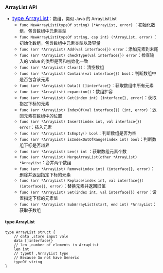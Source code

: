### ArrayList API
* <a href="#array"><font size=4 color=#00f>type ArrayList</font></a>：数组，类似 Java 的 ArrayListList  
    * `func NewArrayList(typeOf string) (*ArrayList, error)` ：初始化数组，包含数组中元素类型
    * `func NewArrayList(typeOf string, cap int) (*ArrayList, error)` ：初始化数组，包含数组中元素类型以及容量
    * `func (arr *ArrayList) Add(val interface{}) error`：添加元素到末尾
    * `func (arr *ArrayList) checkType(val interface{}) error`：检查输入的 value 的类型是否和初始化一致
    * `func (arr *ArrayList) Clear()`：清空数组
    * `func (arr *ArrayList) Contain(val interface{}) bool`：判断数组中是否包含该元素
    * `func (arr *ArrayList) Data() []interface{}`：获取数组中所有元素
    * `func (arr *ArrayList) expansion()`：数组扩容
    * `func (arr *ArrayList) Get(index int) (interface{}, error)`：获取指定下标的元素
    * `func (arr *ArrayList) IndexOf(val interface{}) (int, error)`：返回元素在数组中的位置 
    * `func (arr *ArrayList) Insert(index int, val interface{}) error`：插入元素
    * `func (arr *ArrayList) IsEmpty() bool`：判断数组是否为空
    * `func (arr *ArrayList) isIndexOutOfRange(index int) bool`：判断数组下标是否越界
    * `func (arr *ArrayList) Len() int` ：获取数组元素个数
    * `func (arr *ArrayList) MergeArrayList(other *ArrayList) *ArrayList`：合并两个数组
    * `func (arr *ArrayList) Remove(index int) (interface{}, error)`：删除并返回指定下标的元素
    * `func (arr *ArrayList) Replace(index int, val interface{}) (interface{}, error)`：替换元素并返回旧值
    * `func (arr *ArrayList) Set(index int, val interface{}) error`：设置指定下标的元素值
    * `func (arr *ArrayList) SubArrayList(start, end int) *ArrayList`：获取子数组
 #### <a id="array">type ArrayList</a>
```
type ArrayList struct {
    // data ,store input vale
    data []interface{}
    // len ,number of elements in ArrayList
    len int
    // typeOf ,ArrayList type
    // Because Go not have Generic
    typeOf string
}
```